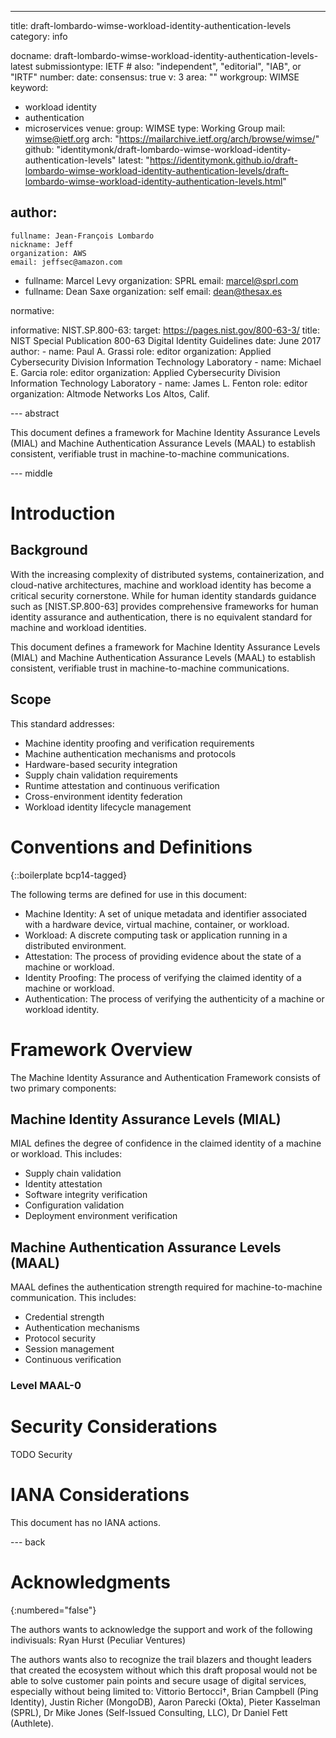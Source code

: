 ---
title: draft-lombardo-wimse-workload-identity-authentication-levels
category: info

docname: draft-lombardo-wimse-workload-identity-authentication-levels-latest
submissiontype: IETF  # also: "independent", "editorial", "IAB", or "IRTF"
number:
date:
consensus: true
v: 3
area: ""
workgroup: WIMSE
keyword:
 - workload identity
 - authentication
 - microservices
venue:
 group: WIMSE
 type: Working Group
 mail: wimse@ietf.org
 arch: "https://mailarchive.ietf.org/arch/browse/wimse/"
 github: "identitymonk/draft-lombardo-wimse-workload-identity-authentication-levels"
 latest: "https://identitymonk.github.io/draft-lombardo-wimse-workload-identity-authentication-levels/draft-lombardo-wimse-workload-identity-authentication-levels.html"

author:
 -
    fullname: Jean-François Lombardo
    nickname: Jeff
    organization: AWS
    email: jeffsec@amazon.com
 - 
   fullname: Marcel Levy
   organization: SPRL
   email: marcel@sprl.com
 -
   fullname: Dean Saxe
   organization: self
   email: dean@thesax.es

normative:

informative:
  NIST.SP.800-63:
    target: https://pages.nist.gov/800-63-3/
    title: NIST Special Publication 800-63 Digital Identity Guidelines
    date: June 2017
    author:
      -
        name: Paul A. Grassi
        role: editor
        organization: Applied Cybersecurity Division Information Technology Laboratory
      -
        name: Michael E. Garcia
        role: editor
        organization: Applied Cybersecurity Division Information Technology Laboratory
      -
        name: James L. Fenton
        role: editor
        organization: Altmode Networks Los Altos, Calif.


--- abstract

This document defines a framework for Machine Identity Assurance Levels (MIAL) and Machine Authentication Assurance Levels (MAAL) to establish consistent, verifiable trust in machine-to-machine communications.

--- middle

# Introduction

## Background

With the increasing complexity of distributed systems, containerization, and cloud-native architectures, machine and workload identity has become a critical security cornerstone. While for human identity standards guidance such as [NIST.SP.800-63]
provides comprehensive frameworks for human identity assurance and authentication, there is no equivalent standard for machine and workload identities.

This document defines a framework for Machine Identity Assurance Levels (MIAL) and Machine Authentication Assurance Levels (MAAL) to establish consistent, verifiable trust in machine-to-machine communications.

## Scope

This standard addresses:
- Machine identity proofing and verification requirements
- Machine authentication mechanisms and protocols
- Hardware-based security integration
- Supply chain validation requirements
- Runtime attestation and continuous verification
- Cross-environment identity federation
- Workload identity lifecycle management

# Conventions and Definitions

{::boilerplate bcp14-tagged}

The following terms are defined for use in this document:

- Machine Identity: A set of unique metadata and identifier associated with a hardware device, virtual machine, container, or workload.
- Workload: A discrete computing task or application running in a distributed environment.
- Attestation: The process of providing evidence about the state of a machine or workload.
- Identity Proofing: The process of verifying the claimed identity of a machine or workload.
- Authentication: The process of verifying the authenticity of a machine or workload identity.

# Framework Overview

The Machine Identity Assurance and Authentication Framework consists of two primary components:

## Machine Identity Assurance Levels (MIAL)

MIAL defines the degree of confidence in the claimed identity of a machine or workload. This includes:
- Supply chain validation
- Identity attestation
- Software integrity verification
- Configuration validation
- Deployment environment verification

## Machine Authentication Assurance Levels (MAAL)

MAAL defines the authentication strength required for machine-to-machine communication. This includes:
- Credential strength
- Authentication mechanisms
- Protocol security
- Session management
- Continuous verification

### Level MAAL-0



# Security Considerations

TODO Security


# IANA Considerations

This document has no IANA actions.

--- back

# Acknowledgments
{:numbered="false"}


The authors wants to acknowledge the support and work of the following indivisuals: Ryan Hurst (Peculiar Ventures)

The authors wants also to recognize the trail blazers and thought leaders that created the ecosystem without which this draft proposal would not be able to solve customer pain points and secure usage of digital services, especially without being limited to: Vittorio Bertocci†, Brian Campbell (Ping Identity), Justin Richer (MongoDB), Aaron Parecki (Okta), Pieter Kasselman (SPRL), Dr Mike Jones (Self-Issued Consulting, LLC), Dr Daniel Fett (Authlete).
